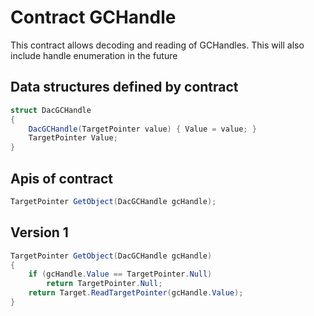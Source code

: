 # Contract GCHandle

This contract allows decoding and reading of GCHandles. This will also include handle enumeration in the future

## Data structures defined by contract
``` csharp
struct DacGCHandle
{
    DacGCHandle(TargetPointer value) { Value = value; }
    TargetPointer Value;
}
```

## Apis of contract
``` csharp
TargetPointer GetObject(DacGCHandle gcHandle);
```

## Version 1

``` csharp
TargetPointer GetObject(DacGCHandle gcHandle)
{
    if (gcHandle.Value == TargetPointer.Null)
        return TargetPointer.Null;
    return Target.ReadTargetPointer(gcHandle.Value);
}
```
